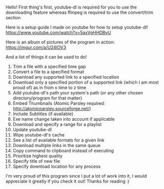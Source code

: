 

Hello! First thing's first, youtube-dl is required for you to use the downloading feature whereas ffmpeg is required to use the convert/trim section

Here is a setup guide I made on youtube for how to setup youtube-dl! https://www.youtube.com/watch?v=5axVgHHDBvU

Here is an album of pictures of the program in action: https://imgur.com/a/U24lOV3

And a list of things it can be used to do!

1) Trim a file with a specified time gap 
2) Convert a file to a specified format 
3) Download any supported link to a specified location 
4) Download only a specified portion of a supported link (which I am most proud of) as in from x time to z time 
5) Add youtube-dl's path your system's path (or any other chosen directory/program for that matter) 
6) Embed Thumbnails (Atomic Parsley required: http://atomicparsley.sourceforge.net/)
7) Include Subtitles (if available) 
8) Exe name change taken into account if applicable
9) Download and specify a range for a playlist 
10) Update youtube-dl 
11) Wipe youtube-dl's cache 
12) See a list of available formats for a given link 
13) Download multiple links in the same queue 
14) Copy command to clipboard instead of executing 
15) Prioritize highest quality
16) Specify title of new file
17) Specify download location for any process

I'm very proud of this program since I put a lot of work into it, I would appreciate it greatly if you check it out! Thanks for reading :)
